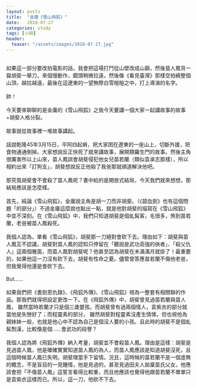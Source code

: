 ```yaml
---
layout: posts
title:  "金庸《雪山飛狐》"
date:   2018-07-27
categories: study
tags: [小說]
header: 
  teaser: "/assets/images/2018-07-27.jpg"
---
```

<br>
如果這一部分要改拍電影的話，我會把這場打鬥從山壁改成山巔，然後苗人鳳背一聳胡斐一舉刀，來個慢動作，鏡頭稍微拉遠，然後像《看見臺灣》那樣空拍繞整個山頂，越拉越遠，最後在這遼東的一望無際白雪皚皚之中，打上導演的名字。<br><br>
帥！<br><br>
今天要來聊聊的是金庸的《雪山飛狐》之我今天要講一個大家一起講故事的故事+胡斐人格分裂。<br><br>
故事就從故事裡一堆故事講起。<br><br>
話說乾隆45年3月15日，平阿四起痟，把大家困在遼東的一座山上，切斷外援，把食物通通倒掉。大家想說反正快死了就來講故事，展開類羅生門的故事。然後主角很厲害所以上山來，苗人鳳誤會胡斐侵犯他女兒苗若蘭（類似袁承志那樣），所以相約出來「訂狗支」，胡斐想說反正他殺了我爸那就順道解決他吧。<br><br>
那究竟胡斐會不會殺了苗人鳳呢？書中給的是開放式結局，今天我們就來想想，那結局應該是怎麼樣。<br><br>
首先，純論《雪山飛狐》，金庸說主角是胡一刀而非胡斐。（《碧血劍》也有這個問題「的部分」）不過金庸這麼說也點出一點，就是他對胡斐的描寫在《雪山飛狐》中並不深刻。在《雪山飛狐》中，我們只知道胡斐是個虬髯客，毛很多，煞到苗若蘭，老爸被苗人鳳殺死。<br><br>
我個人認為，單看《雪山飛狐》，胡斐那一刀絕對會砍下去。理由如下：胡斐與苗人鳳互不認識，胡斐對苗人鳳的認知只停留在「聽說是武功高強的俠者」、「殺父仇人」這兩個層面，而苗人鳳對胡斐呢？他甚至認為胡斐在未滿滿月就掛了！最重要的，如果他這一刀沒有砍下去，胡斐有性命之憂。儘管曾答應苗若蘭不傷他老爸，但我覺得他還是會砍下去。<br><br>
But......<br><br>
如果我們把《書劍恩仇錄》、《飛狐外傳》、《雪山飛狐》視為一整套有相關聯的作品。那我們就得把設定更改一下。在《飛狐外傳》中，胡斐曾見過苗若蘭與苗人鳳， 雖然當時若蘭才只是個三歲嬰孩。而胡斐曾有過兩個情人，袁紫衣的部分就當他是失戀好了；而程靈素的部分， 雖然胡斐對程靈素沒產生情愫，但也視他為親妹妹一般，也就是他心中不認為自己是個沒人要的小孩。且此時的胡斐不是個虬髯剽漢，比較像是個......會武功的段譽？<br><br>
我個人認為將《飛狐外傳》納入考量，胡斐並不會殺苗人鳳。理由是這樣：胡斐是見過苗人鳳，他是確確實實知道苗人鳳的為人，而苗人鳳應該是知道胡斐沒死，且這個時候苗人鳳已失明，胡斐理當手下留情。況且，這時候的苗若蘭不是一個虛無的概念，不是盲目的一見鍾情，他是見過的，甚至見過田夫人拋棄苗氏父女，他應該會把「不傷苗人鳳」這誓言看得比較重，而且他應該也覺得他跟苗若蘭不單單只是袁紫衣這樣而已。所以，這一刀，他砍不下去。<br><br>